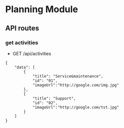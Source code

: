 # Planning Module

## API routes

### get activities
- GET /api/activities
```
{
    "data": [
        {
            "title": "Service&maintenance",
            "id": "01",
            "imageUrl":"http://google.com/img.jpg"
        },
        {
            "title": "Support",
            "id": "02",
            "imageUrl":"http://google.com/tst.jpg"
        }
    ]
}
```


